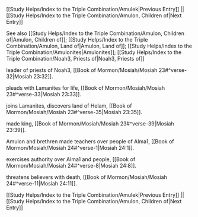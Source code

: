 [[Study Helps/Index to the Triple Combination/Amulek|Previous Entry]]  ||  [[Study Helps/Index to the Triple Combination/Amulon, Children of|Next Entry]]

 See also [[Study Helps/Index to the Triple Combination/Amulon, Children of|Amulon, Children of]]; [[Study Helps/Index to the Triple Combination/Amulon, Land of|Amulon, Land of]]; [[Study Helps/Index to the Triple Combination/Amulonites|Amulonites]]; [[Study Helps/Index to the Triple Combination/Noah3, Priests of|Noah3, Priests of]]

 leader of priests of Noah3, [[Book of Mormon/Mosiah/Mosiah 23#^verse-32|Mosiah 23:32]].

 pleads with Lamanites for life, [[Book of Mormon/Mosiah/Mosiah 23#^verse-33|Mosiah 23:33]].

 joins Lamanites, discovers land of Helam, [[Book of Mormon/Mosiah/Mosiah 23#^verse-35|Mosiah 23:35]].

 made king, [[Book of Mormon/Mosiah/Mosiah 23#^verse-39|Mosiah 23:39]].

 Amulon and brethren made teachers over people of Alma1, [[Book of Mormon/Mosiah/Mosiah 24#^verse-1|Mosiah 24:1]].

 exercises authority over Alma1 and people, [[Book of Mormon/Mosiah/Mosiah 24#^verse-8|Mosiah 24:8]].

 threatens believers with death, [[Book of Mormon/Mosiah/Mosiah 24#^verse-11|Mosiah 24:11]].

[[Study Helps/Index to the Triple Combination/Amulek|Previous Entry]]  ||  [[Study Helps/Index to the Triple Combination/Amulon, Children of|Next Entry]]